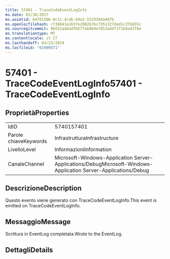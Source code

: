 ```yaml
---
title: 57401 - TraceCodeEventLogInfo
ms.date: 03/30/2017
ms.assetid: 64f01506-0c11-4cdb-b9a2-552938da487b
ms.openlocfilehash: cf36041e1b5fe2002b7bc7351327dad1c37b655c
ms.sourcegitcommit: 9b552addadfb57fab0b9e7852ed4f1f1b8a42f8e
ms.translationtype: MT
ms.contentlocale: it-IT
ms.lasthandoff: 04/23/2019
ms.locfileid: "61999571"
---
```

# <a name="57401---tracecodeeventloginfo"></a><span data-ttu-id="076d0-102">57401 - TraceCodeEventLogInfo</span><span class="sxs-lookup"><span data-stu-id="076d0-102">57401 - TraceCodeEventLogInfo</span></span>
## <a name="properties"></a><span data-ttu-id="076d0-103">Proprietà</span><span class="sxs-lookup"><span data-stu-id="076d0-103">Properties</span></span>  
  
|||  
|-|-|  
|<span data-ttu-id="076d0-104">Id</span><span class="sxs-lookup"><span data-stu-id="076d0-104">ID</span></span>|<span data-ttu-id="076d0-105">57401</span><span class="sxs-lookup"><span data-stu-id="076d0-105">57401</span></span>|  
|<span data-ttu-id="076d0-106">Parole chiave</span><span class="sxs-lookup"><span data-stu-id="076d0-106">Keywords</span></span>|<span data-ttu-id="076d0-107">Infrastruttura</span><span class="sxs-lookup"><span data-stu-id="076d0-107">Infrastructure</span></span>|  
|<span data-ttu-id="076d0-108">Livello</span><span class="sxs-lookup"><span data-stu-id="076d0-108">Level</span></span>|<span data-ttu-id="076d0-109">Informazioni</span><span class="sxs-lookup"><span data-stu-id="076d0-109">Information</span></span>|  
|<span data-ttu-id="076d0-110">Canale</span><span class="sxs-lookup"><span data-stu-id="076d0-110">Channel</span></span>|<span data-ttu-id="076d0-111">Microsoft-Windows-Application Server-Applications/Debug</span><span class="sxs-lookup"><span data-stu-id="076d0-111">Microsoft-Windows-Application Server-Applications/Debug</span></span>|  
  
## <a name="description"></a><span data-ttu-id="076d0-112">Descrizione</span><span class="sxs-lookup"><span data-stu-id="076d0-112">Description</span></span>  
 <span data-ttu-id="076d0-113">Questo evento viene generato con TraceCodeEventLogInfo.</span><span class="sxs-lookup"><span data-stu-id="076d0-113">This event is emitted on TraceCodeEventLogInfo.</span></span>  
  
## <a name="message"></a><span data-ttu-id="076d0-114">Messaggio</span><span class="sxs-lookup"><span data-stu-id="076d0-114">Message</span></span>  
 <span data-ttu-id="076d0-115">Scrittura in EventLog completata.</span><span class="sxs-lookup"><span data-stu-id="076d0-115">Wrote to the EventLog.</span></span>  
  
## <a name="details"></a><span data-ttu-id="076d0-116">Dettagli</span><span class="sxs-lookup"><span data-stu-id="076d0-116">Details</span></span>
